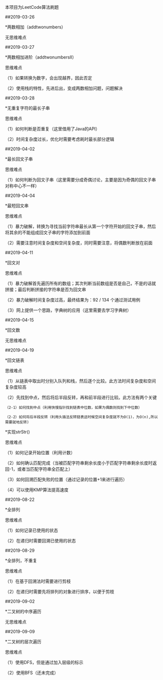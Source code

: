 本项目为LeetCode算法刷题

##2019-03-26

*两数相加（addtwonumbers）

无思维难点

##2019-03-27

*两数相加进阶（addtwonumbersII）

思维难点

（1）如果转换为数字，会出现越界，因此否定

（2）使用栈的特性，先进后出，变成两数相加问题，问题解决

##2019-03-28

*无重复字符的最长子串

思维难点

（1）如何判断是否重复（这里借用了Java的API）

（2）时间复杂度过长，优化时需要考虑耗时最长部分逻辑

##2019-04-02

*最长回文子串

思维难点

（1）如何判断为回文子串（这里需要分成奇偶讨论，主要是因为奇偶的回文子串对称中心不一样）

##2019-04-04

*最短回文串

思维难点

（1）暴力破解，转换为寻找当前字符串最长从第一个字符开始的回文子串，然后将其余的不能组成回文子串的字符添加到前面

（2）需要注意时间复杂度和空间复杂度，同时需要注意，将偶数判断放在前面

##2019-04-11

*回文对

思维难点

（1）暴力破解首先遍历所有的数组；其次判断当前数组是否是自己，不是的话就拼接；最后判断拼接的字符串是否为回文串

（2）暴力破解时间复杂度过高，最终结果为：92 / 134 个通过测试用例

（3）网上提供一个思路，字典树的应用（这里需要去学习字典树）

##2019-04-15

*回文数

无思维难点

##2019-04-19

*回文链表

思维难点

（1）从链表中取出时分别入队列和栈，然后逐个比较。此方法时间复杂度和空间复杂度较高

（2）先找到中点，然后将后半段反转，再和前半段进行比较。此方法有两个关键

    （2-1）如何找到中点（利用快慢指针找到链表中位数，如果为偶数则找到下中位数）
    
    （2-2）如何将后半段反转（利用头插法反转链表这时候空间复杂度就不为O(1)，为O(n),所以需要就地反转)
    
*实现strStr()

思维难点

（1）如何记录开始位置（利用计数）

（2）如何确认匹配完成（当被匹配字符串剩余长度小于匹配字符串剩余长度时返回-1，或者当匹配字符串全匹配上）

（3）如何回溯匹配失败的位置（通过记录的位置+1来进行遍历）

（4）可以使用KMP算法提高速度

##2019-08-22

*全排列

思维难点

（1）如何记录已使用的状态

（2）在递归时需要回溯已使用的状态

##2019-08-29

*全排列，不重复

思维难点

（1）在基于回溯法时需要进行剪枝

（2）在递归时需要先将排列的对象进行排序，以便于剪枝

##2019-09-02

*二叉树的中序遍历

无思维难点

##2019-09-09

*二叉树的层次遍历

思维难点

（1）使用DFS，但是通过加入层级的标示

（2）使用BFS（还未完成）

    
